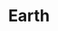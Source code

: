 ---
layout: product
title: "Earth"
price: "400" 
desc: "Akrilna boja za drybrush"
img_path: "/assets/img/AMIG0619.webp"
brand: "AMMO"
available: true
special_offer: true
new: false
soon: false
cat: "020000"
subcat: "020100"
subsubcat: "020106"
sifra: "AMIG0619"
popular: false
---